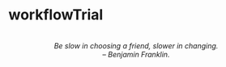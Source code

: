 # workflowTrial
<!-- QUOTE:START -->
<p align="center"><br><i>Be slow in choosing a friend, slower in changing.</i><br><i>– Benjamin Franklin.</i><br></p>
<!-- QUOTE:END -->

